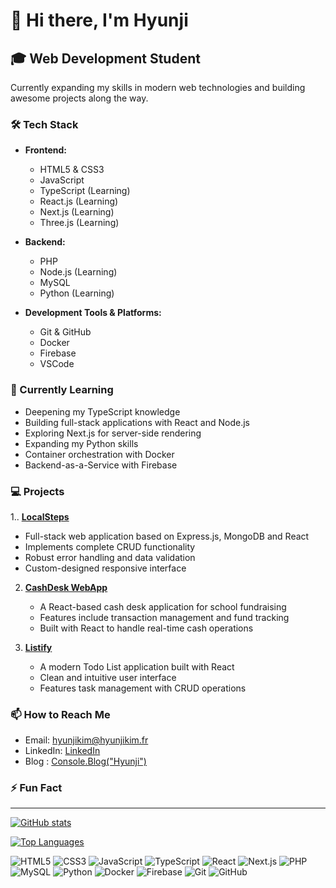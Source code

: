 # 👋 Hi there, I'm Hyunji

## 🎓 Web Development Student
Currently expanding my skills in modern web technologies and building awesome projects along the way.

### 🛠️ Tech Stack
- **Frontend:**
  - HTML5 & CSS3
  - JavaScript
  - TypeScript (Learning)
  - React.js (Learning)
  - Next.js (Learning)
  - Three.js (Learning)

- **Backend:**
  - PHP
  - Node.js (Learning)
  - MySQL
  - Python (Learning)

- **Development Tools & Platforms:**
  - Git & GitHub
  - Docker
  - Firebase
  - VSCode

### 🌱 Currently Learning
- Deepening my TypeScript knowledge
- Building full-stack applications with React and Node.js
- Exploring Next.js for server-side rendering
- Expanding my Python skills
- Container orchestration with Docker
- Backend-as-a-Service with Firebase

### 💻 Projects
1.. **[LocalSteps](link)**
   - Full-stack web application based on Express.js, MongoDB and React
   - Implements complete CRUD functionality
   - Robust error handling and data validation
   - Custom-designed responsive interface
2. **[CashDesk WebApp](link)** 
   - A React-based cash desk application for school fundraising
   - Features include transaction management and fund tracking
   - Built with React to handle real-time cash operations

3. **[Listify](link)**
   - A modern Todo List application built with React
   - Clean and intuitive user interface
   - Features task management with CRUD operations


### 📫 How to Reach Me
- Email: [hyunjikim@hyunjikim.fr](mailto:hyunjikim@hyunjikim.fr)
- LinkedIn: [LinkedIn](https://www.linkedin.com/in/hyunjikimpro/)
- Blog : [Console.Blog("Hyunji")](velog.@hyunjikim)

### ⚡ Fun Fact

---
[![GitHub stats](https://github-readme-stats.vercel.app/api?username=HyunjiiKim&show_icons=true&theme=dracula)](https://github.com/anuraghazra/github-readme-stats)

[![Top Languages](https://github-readme-stats.vercel.app/api/top-langs/?username=HyunjiiKim&layout=compact&theme=dracula)](https://github.com/anuraghazra/github-readme-stats)

<p align="left">
  <img src="https://img.shields.io/badge/HTML5-E34F26?style=for-the-badge&logo=html5&logoColor=white" alt="HTML5" />
  <img src="https://img.shields.io/badge/CSS3-1572B6?style=for-the-badge&logo=css3&logoColor=white" alt="CSS3" />
  <img src="https://img.shields.io/badge/JavaScript-F7DF1E?style=for-the-badge&logo=javascript&logoColor=black" alt="JavaScript" />
  <img src="https://img.shields.io/badge/TypeScript-007ACC?style=for-the-badge&logo=typescript&logoColor=white" alt="TypeScript" />
  <img src="https://img.shields.io/badge/React-20232A?style=for-the-badge&logo=react&logoColor=61DAFB" alt="React" />
  <img src="https://img.shields.io/badge/Next.js-000000?style=for-the-badge&logo=next.js&logoColor=white" alt="Next.js" />
  <img src="https://img.shields.io/badge/PHP-777BB4?style=for-the-badge&logo=php&logoColor=white" alt="PHP" />
  <img src="https://img.shields.io/badge/MySQL-00000F?style=for-the-badge&logo=mysql&logoColor=white" alt="MySQL" />
  <img src="https://img.shields.io/badge/Python-3776AB?style=for-the-badge&logo=python&logoColor=white" alt="Python" />
  <img src="https://img.shields.io/badge/Docker-2496ED?style=for-the-badge&logo=docker&logoColor=white" alt="Docker" />
  <img src="https://img.shields.io/badge/Firebase-FFCA28?style=for-the-badge&logo=firebase&logoColor=black" alt="Firebase" />
  <img src="https://img.shields.io/badge/Git-F05032?style=for-the-badge&logo=git&logoColor=white" alt="Git" />
  <img src="https://img.shields.io/badge/GitHub-181717?style=for-the-badge&logo=github&logoColor=white" alt="GitHub" />
</p>
